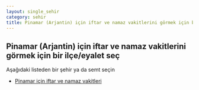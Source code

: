 ```yaml
---
layout: single_sehir
category: sehir
title: Pinamar (Arjantin) için iftar ve namaz vakitlerini görmek için bir ilçe/eyalet seç
---
```



## Pinamar (Arjantin) için iftar ve namaz vakitlerini görmek için bir ilçe/eyalet seç

Aşağıdaki listeden bir şehir ya da semt seçin


* [Pinamar için iftar ve namaz vakitleri](/iftar.html?sehir=Pinamar&ulke=Arjantin&state=Pinamar)
